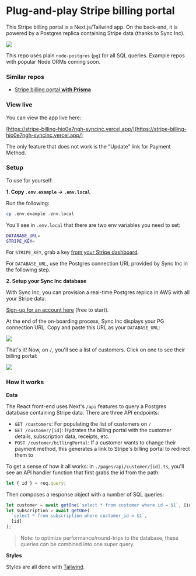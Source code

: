 # Plug-and-play Stripe billing portal

This Stripe billing portal is a Next.js/Tailwind app. On the back-end, it is powered by a Postgres replica containing Stripe data (thanks to Sync Inc).

![](./docs/hero-image.png)

This repo uses plain `node-postgres` (`pg`) for all SQL queries. Example repos with popular Node ORMs coming soon.

### Similar repos

- [Stripe billing portal **with Prisma**](https://github.com/syncinc-so/stripe-billing)

### View live

You can view the app live here:

[https://stripe-billing-hio0e7ngh-syncinc.vercel.app/](https://stripe-billing-hio0e7ngh-syncinc.vercel.app/)

The only feature that does not work is the "Update" link for Payment Method.

### Setup

To use for yourself:

**1. Copy `.env.example` → `.env.local`**

Run the following:

```bash
cp .env.example .env.local
```

You'll see in `.env.local` that there are two env variables you need to set:

```bash
DATABASE_URL=
STRIPE_KEY=
```

For `STRIPE_KEY`, grab a key [from your Stripe dashboard](https://dashboard.stripe.com/apikeys).

For `DATABASE_URL`, use the Postgres connection URL provided by Sync Inc in the following step.

**2. Setup your Sync Inc database**

With Sync Inc, you can provision a real-time Postgres replica in AWS with all your Stripe data.

[Sign-up for an account here](https://app.syncinc.so/signup) (free to start).

At the end of the on-boarding process, Sync Inc displays your PG connection URL. Copy and paste this URL as your `DATABASE_URL`:

![](./docs/connect-url.png)

That's it! Now, on `/`, you'll see a list of customers. Click on one to see their billing portal:

![](./docs/customer-list.png)

### How it works

**Data**

The React front-end uses Next's `/api` features to query a Postgres database containing Stripe data. There are three API endpoints:

- `GET /customers`: For populating the list of customers on `/`
- `GET /customer/[id]`: Hydrates the billing portal with the customer details, subscription data, receipts, etc.
- `POST /customer/billingPortal`: If a customer wants to change their payment method, this generates a link to Stripe's billing portal to redirect them to

To get a sense of how it all works: in `./pages/api/customer/[id].ts`, you'll see an API handler function that first grabs the id from the path:

```js
let { id } = req.query;
```

Then composes a response object with a number of SQL queries:

```js
let customer = await getOne(`select * from customer where id = $1`, [id]);
let subscription = await getOne(
  `select * from subscription where customer_id = $1`,
  [id]
);
```

> Note: to optimize performance/round-trips to the database, these queries can be combined into one super query.

**Styles**

Styles are all done with [Tailwind](https://tailwindcss.com/).
